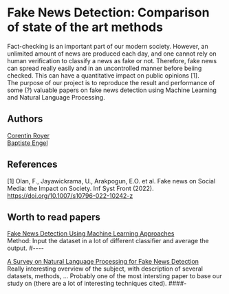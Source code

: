 # Fake News Detection: Comparison of state of the art methods

Fact-checking is an important part of our modern society. However, an unlimited amount of news are produced each day, and one cannot rely on human verification to classify a news as fake or not. Therefore, fake news can spread really easily and in an uncontrolled manner before beiing checked. This can have a quantitative impact on public opinions [1].  
The purpose of our project is to reproduce the result and performance of some (?) valuable papers on fake news detection using Machine Learning and Natural Language Processing.

## Authors  
[Corentin Royer](https://github.com/corentin-ryr)  
[Baptiste Engel](https://github.com/engelba)
## References  
[1] Olan, F., Jayawickrama, U., Arakpogun, E.O. et al. Fake news on Social Media: the Impact on Society. Inf Syst Front (2022). https://doi.org/10.1007/s10796-022-10242-z

## Worth to read papers

[Fake News Detection Using Machine Learning Approaches](https://iopscience.iop.org/article/10.1088/1757-899X/1099/1/012040/pdf)  
Method: Input the dataset in a lot of different classifier and average the output. #----

[A Survey on Natural Language Processing for Fake News Detection](https://arxiv.org/pdf/1811.00770.pdf)  
Really interesting overview of the subject, with description of several datasets, methods, ... Probably one of the most intersting paper to base our study on (there are a lot of interesting techniques cited). ####-  







